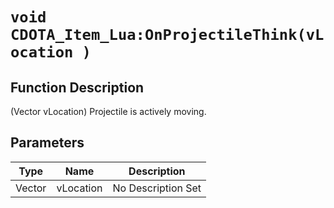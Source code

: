 # `void CDOTA_Item_Lua:OnProjectileThink(vLocation )`
## Function Description
(Vector vLocation) Projectile is actively moving.
## Parameters
Type|Name|Description
--|--|--
Vector|vLocation|No Description Set
